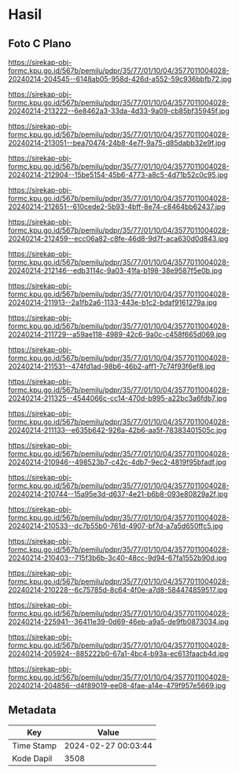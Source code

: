 # Hasil

## Foto C Plano

https://sirekap-obj-formc.kpu.go.id/567b/pemilu/pdpr/35/77/01/10/04/3577011004028-20240214-204545--6148ab05-958d-426d-a552-59c936bbfb72.jpg

https://sirekap-obj-formc.kpu.go.id/567b/pemilu/pdpr/35/77/01/10/04/3577011004028-20240214-213222--6e8462a3-33da-4d33-9a09-cb85bf35945f.jpg

https://sirekap-obj-formc.kpu.go.id/567b/pemilu/pdpr/35/77/01/10/04/3577011004028-20240214-213051--bea70474-24b8-4e7f-9a75-d85dabb32e9f.jpg

https://sirekap-obj-formc.kpu.go.id/567b/pemilu/pdpr/35/77/01/10/04/3577011004028-20240214-212904--15be5154-45b6-4773-a8c5-4d71b52c0c95.jpg

https://sirekap-obj-formc.kpu.go.id/567b/pemilu/pdpr/35/77/01/10/04/3577011004028-20240214-212651--610cede2-5b93-4bff-8e74-c8464bb62437.jpg

https://sirekap-obj-formc.kpu.go.id/567b/pemilu/pdpr/35/77/01/10/04/3577011004028-20240214-212459--ecc06a82-c8fe-46d8-9d7f-aca630d0d843.jpg

https://sirekap-obj-formc.kpu.go.id/567b/pemilu/pdpr/35/77/01/10/04/3577011004028-20240214-212146--edb3114c-9a03-41fa-b198-38e9587f5e0b.jpg

https://sirekap-obj-formc.kpu.go.id/567b/pemilu/pdpr/35/77/01/10/04/3577011004028-20240214-211913--2a1fb2a6-1133-443e-b1c2-bdaf9161279a.jpg

https://sirekap-obj-formc.kpu.go.id/567b/pemilu/pdpr/35/77/01/10/04/3577011004028-20240214-211729--a59ae118-4989-42c6-9a0c-c458f665d069.jpg

https://sirekap-obj-formc.kpu.go.id/567b/pemilu/pdpr/35/77/01/10/04/3577011004028-20240214-211531--474fd1ad-98b6-46b2-aff1-7c74f93f6ef8.jpg

https://sirekap-obj-formc.kpu.go.id/567b/pemilu/pdpr/35/77/01/10/04/3577011004028-20240214-211325--4544066c-cc14-470d-b995-a22bc3a6fdb7.jpg

https://sirekap-obj-formc.kpu.go.id/567b/pemilu/pdpr/35/77/01/10/04/3577011004028-20240214-211133--e635b642-926a-42b6-aa5f-78383401505c.jpg

https://sirekap-obj-formc.kpu.go.id/567b/pemilu/pdpr/35/77/01/10/04/3577011004028-20240214-210946--498523b7-c42c-4db7-9ec2-4819f95bfadf.jpg

https://sirekap-obj-formc.kpu.go.id/567b/pemilu/pdpr/35/77/01/10/04/3577011004028-20240214-210744--15a95e3d-d637-4e21-b6b8-093e80829a2f.jpg

https://sirekap-obj-formc.kpu.go.id/567b/pemilu/pdpr/35/77/01/10/04/3577011004028-20240214-210533--dc7b55b0-761d-4907-bf7d-a7a5d650ffc5.jpg

https://sirekap-obj-formc.kpu.go.id/567b/pemilu/pdpr/35/77/01/10/04/3577011004028-20240214-210403--715f3b6b-3c40-48cc-9d94-67fa1552b90d.jpg

https://sirekap-obj-formc.kpu.go.id/567b/pemilu/pdpr/35/77/01/10/04/3577011004028-20240214-210228--6c75785d-8c64-4f0e-a7d8-584474859517.jpg

https://sirekap-obj-formc.kpu.go.id/567b/pemilu/pdpr/35/77/01/10/04/3577011004028-20240214-225941--36411e39-0d69-46eb-a9a5-de9fb0873034.jpg

https://sirekap-obj-formc.kpu.go.id/567b/pemilu/pdpr/35/77/01/10/04/3577011004028-20240214-205924--885222b0-67a1-4bc4-b93a-ec613faacb4d.jpg

https://sirekap-obj-formc.kpu.go.id/567b/pemilu/pdpr/35/77/01/10/04/3577011004028-20240214-204856--d4f89019-ee08-4fae-a14e-479f957e5669.jpg


## Metadata

| Key        | Value               |
| ---------- | ------------------- |
| Time Stamp | 2024-02-27 00:03:44 |
| Kode Dapil | 3508                |




